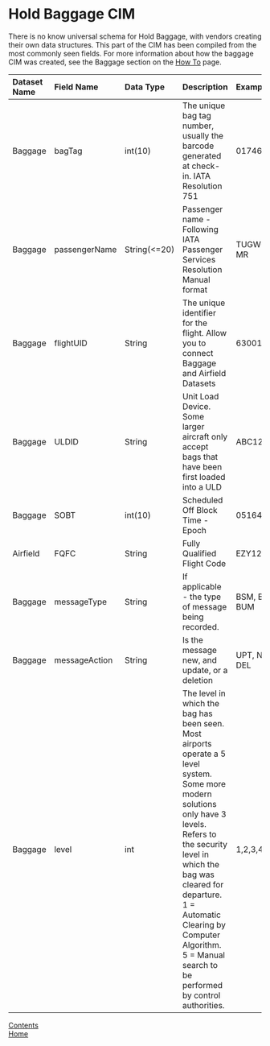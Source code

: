 # Hold Baggage CIM

There is no know universal schema for Hold Baggage, with vendors creating their own data structures. This part of the CIM has been compiled from the most commonly seen fields. For more information about how the baggage CIM was created, see the Baggage section on the [How To](./howto.md) page.

| Dataset Name  | Field Name  | Data Type | Description | Examples |
|:--------------|:------------|:----------|:------------|:---------|
| Baggage | bagTag | int(10) | The unique bag tag number, usually the barcode generated at check-in. IATA Resolution 751 | 0174682930 |
| Baggage | passengerName | String(<=20)  | Passenger name - Following IATA Passenger Services Resolution Manual format | TUGWELL/KL MR |
| Baggage | flightUID | String | The unique identifier for the flight. Allow you to connect Baggage and Airfield Datasets | 6300189 | 
| Baggage | ULDID | String | Unit Load Device. Some larger aircraft only accept bags that have been first loaded into a ULD | ABC12345678 |
|Baggage|SOBT|int(10)|Scheduled Off Block Time - Epoch|0516469200|
|Airfield|FQFC|String|Fully Qualified Flight Code|EZY1234|
|Baggage|messageType|String|If applicable - the type of message being recorded. | BSM, BPM, BUM |
|Baggage|messageAction|String|Is the message new, and update, or a deletion| UPT, NEW, DEL |
|Baggage|level|int|The level in which the bag has been seen. Most airports operate a 5 level system. Some more modern solutions only have 3 levels. Refers to the security level in which the bag was cleared for departure. 1 = Automatic Clearing by Computer Algorithm. 5 = Manual search to be performed by control authorities. | 1,2,3,4,5|
















[Contents](./contents.md)<br />
[Home](./)

